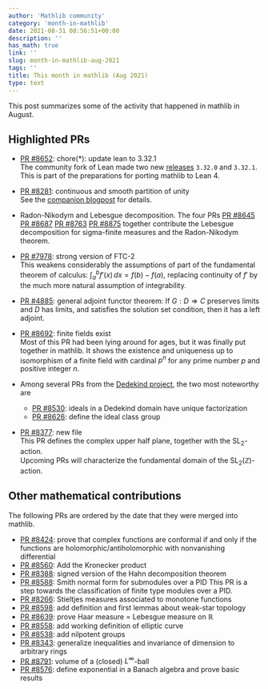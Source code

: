 ```yaml
---
author: 'Mathlib community'
category: 'month-in-mathlib'
date: 2021-08-31 08:56:51+00:00
description: ''
has_math: true
link: ''
slug: month-in-mathlib-aug-2021
tags: ''
title: This month in mathlib (Aug 2021)
type: text
---
```


This post summarizes some of the activity that happened in mathlib in August.

## Highlighted PRs

* [PR #8652](https://github.com/leanprover-community/mathlib/pull/8652): chore(*): update lean to 3.32.1  
  The community fork of Lean made two new
  [releases](https://github.com/leanprover-community/lean/blob/master/doc/changes.md#3321c-12-august-2021)
  `3.32.0` and `3.32.1`.
  This is part of the preparations for porting mathlib to Lean 4.


* [PR #8281](https://github.com/leanprover-community/mathlib/pull/8281):  continuous and smooth partition of unity  
  See the [companion blogpost](continuous-partitions-of-unity/) for details.

* Radon-Nikodym and Lebesgue decomposition. The four PRs
  [PR #8645](https://github.com/leanprover-community/mathlib/pull/8645)
  [PR #8687](https://github.com/leanprover-community/mathlib/pull/8687)
  [PR #8763](https://github.com/leanprover-community/mathlib/pull/8763)
  [PR #8875](https://github.com/leanprover-community/mathlib/pull/8875)
  together contribute
  the Lebesgue decomposition for sigma-finite measures
  and the Radon-Nikodym theorem.

* [PR #7978](https://github.com/leanprover-community/mathlib/pull/7978): strong version of FTC-2  
  This weakens considerably the assumptions of part of the fundamental theorem of calculus: 
  $\int _{a}^{b}f'(x)\,dx=f(b)-f(a)$,
  replacing continuity of $f'$ by the much more natural assumption of integrability.

* [PR #4885](https://github.com/leanprover-community/mathlib/pull/4885):  general adjoint functor theorem:
  If $G : D ⇒ C$ preserves limits and $D$ has limits, and satisfies the solution set condition,
  then it has a left adjoint.

* [PR #8692](https://github.com/leanprover-community/mathlib/pull/8692):  finite fields exist  
  Most of this PR had been lying around for ages,
  but it was finally put together in mathlib.
  It shows the existence and uniqueness up to isomorphism of a finite field with cardinal $p^n$
  for any prime number $p$ and positive integer $n$.

* Among several PRs from the [Dedekind project](https://github.com/lean-forward/class-number), the two most noteworthy are
    * [PR #8530](https://github.com/leanprover-community/mathlib/pull/8530):  ideals in a Dedekind domain have unique factorization
    * [PR #8626](https://github.com/leanprover-community/mathlib/pull/8626):  define the ideal class group  


* [PR #8377](https://github.com/leanprover-community/mathlib/pull/8377):  new file  
  This PR defines the complex upper half plane, together with the $\mathrm{SL}_2$-action.  
  Upcoming PRs will characterize the fundamental domain of the $\mathrm{SL}_2(\mathbb{Z})$-action.
  


## Other mathematical contributions

The following PRs are ordered by the date that they were merged into mathlib.

* [PR #8424](https://github.com/leanprover-community/mathlib/pull/8424):  prove that complex functions are conformal if and only if the functions are holomorphic/antiholomorphic with nonvanishing differential
* [PR #8560](https://github.com/leanprover-community/mathlib/pull/8560):  Add the Kronecker product
* [PR #8388](https://github.com/leanprover-community/mathlib/pull/8388):  signed version of the Hahn decomposition theorem
* [PR #8588](https://github.com/leanprover-community/mathlib/pull/8588):  Smith normal form for submodules over a PID
  This PR is a step towards the classification of finite type modules over a PID.
* [PR #8266](https://github.com/leanprover-community/mathlib/pull/8266):  Stieltjes measures associated to monotone functions
* [PR #8598](https://github.com/leanprover-community/mathlib/pull/8598):  add definition and first lemmas about weak-star topology
* [PR #8639](https://github.com/leanprover-community/mathlib/pull/8639):  prove Haar measure = Lebesgue measure on $ℝ$
* [PR #8558](https://github.com/leanprover-community/mathlib/pull/8558):  add working definition of elliptic curve
* [PR #8538](https://github.com/leanprover-community/mathlib/pull/8538):  add nilpotent groups
* [PR #8343](https://github.com/leanprover-community/mathlib/pull/8343):  generalize inequalities and invariance of dimension to arbitrary rings
* [PR #8791](https://github.com/leanprover-community/mathlib/pull/8791):  volume of a (closed) $L^∞$-ball
* [PR #8576](https://github.com/leanprover-community/mathlib/pull/8576):  define exponential in a Banach algebra and prove basic results
